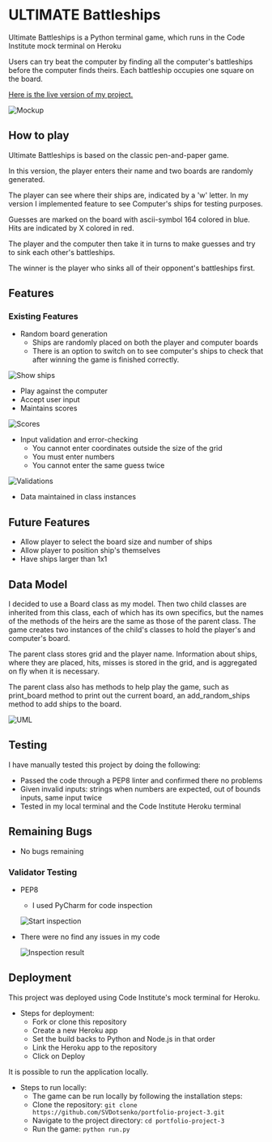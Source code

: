# ULTIMATE Battleships

Ultimate Battleships is a Python terminal game, which runs in the Code Institute mock terminal on Heroku

Users can try beat the computer by finding all the computer's battleships before the computer finds theirs. Each
battleship occupies one square on the board.

[Here is the live version of my project.](https://pp3-battle-ship-ca770c61df83.herokuapp.com)

![Mockup](assets/images/mockups.png)

## How to play

Ultimate Battleships is based on the classic pen-and-paper game.

In this version, the player enters their name and two boards are randomly generated.

The player can see where their ships are, indicated by a 'w' letter. In my version I implemented feature to see Computer's ships for testing purposes.

Guesses are marked on the board with ascii-symbol 164 colored in blue. Hits are indicated by X colored in red.

The player and the computer then take it in turns to make guesses and try to sink each other's battleships.

The winner is the player who sinks all of their opponent's battleships first.

## Features

### Existing Features

- Random board generation
  - Ships are randomly placed on both the player and computer boards
  - There is an option to switch on to see computer's ships to check that after winning the game is finished correctly.

![Show ships](assets/images/show-ships.png)

- Play against the computer
- Accept user input
- Maintains scores

![Scores](assets/images/scores.png)

- Input validation and error-checking
  - You cannot enter coordinates outside the size of the grid
  - You must enter numbers
  - You cannot enter the same guess twice

![Validations](assets/images/validations.png)

- Data maintained in class instances

## Future Features

- Allow player to select the board size and number of ships
- Allow player to position ship's themselves
- Have ships larger than 1x1

## Data Model

I decided to use a Board class as my model. Then two child classes are inherited from this class, each of which has its
own specifics, but the names of the methods of the heirs are the same as those of the parent class. The game creates two
instances of the child's classes to hold the player's and computer's board.

The parent class stores grid and the player name. Information about ships, where they are plaсed, hits, misses is stored
in the grid, and is aggregated on fly when it is necessary.

The parent class also has methods to help play the game, such as print_board method to print out the current board, an add_random_ships method to add ships to the board.

![UML](assets/images/uml-diagram.png)

## Testing

I have manually tested this project by doing the following:

- Passed the code through a PEP8 linter and confirmed there no problems
- Given invalid inputs: strings when numbers are expected, out of bounds inputs, same input twice
- Tested in my local terminal and the Code Institute Heroku terminal

## Remaining Bugs

- No bugs remaining

### Validator Testing

- PEP8
  - I used PyCharm for code inspection
  

  ![Start inspection](assets/images/start-inspection.png)

- There were no find any issues in my code
  
  ![Inspection result](assets/images/result-inspection.png)

## Deployment

This project was deployed using Code Institute's mock terminal for Heroku.

- Steps for deployment:
  - Fork or clone this repository
  - Create a new Heroku app
  - Set the build backs to Python and Node.js in that order
  - Link the Heroku app to the repository
  - Click on Deploy

It is possible to run the application locally.

- Steps to run locally:
    - The game can be run locally by following the installation steps:
    - Clone the repository: `git clone https://github.com/SVDotsenko/portfolio-project-3.git`
    - Navigate to the project directory: `cd portfolio-project-3`
    - Run the game: `python run.py`